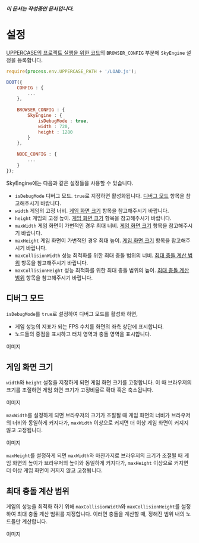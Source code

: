 ***이 문서는 작성중인 문서입니다.***

# 설정
[UPPERCASE의 프로젝트 실행을 위한 코드](https://github.com/Hanul/UPPERCASE/blob/master/DOC/GUIDE/CREATE_PROJECT.md#프로젝트-실행을-위한-코드-작성)의 `BROWSER_CONFIG` 부분에 `SkyEngine` 설정을 등록합니다.

```javascript
require(process.env.UPPERCASE_PATH + '/LOAD.js');

BOOT({
	CONFIG : {
		...
	},
	
	BROWSER_CONFIG : {
		SkyEngine : {
			isDebugMode : true,
			width : 720,
			height : 1280
		}
	},
	
	NODE_CONFIG : {
		...
	}
});
```

SkyEngine에는 다음과 같은 설정들을 사용할 수 있습니다.
- `isDebugMode` 디버그 모드. `true`로 지정하면 활성화됩니다. [디버그 모드](#디버그-모드) 항목을 참고해주시기 바랍니다.
- `width` 게임의 고정 너비. [게임 화면 크기](#게임-화면-크기) 항목을 참고해주시기 바랍니다.
- `height` 게임의 고정 높이. [게임 화면 크기](#게임-화면-크기) 항목을 참고해주시기 바랍니다.
- `maxWidth` 게임 화면이 가변적인 경우 최대 너비. [게임 화면 크기](#게임-화면-크기) 항목을 참고해주시기 바랍니다.
- `maxHeight` 게임 화면이 가변적인 경우 최대 높이. [게임 화면 크기](#게임-화면-크기) 항목을 참고해주시기 바랍니다.
- `maxCollisionWidth` 성능 최적화를 위한 최대 충돌 범위의 너비. [최대 충돌 계산 범위](#최대-충돌-계산-범위) 항목을 참고해주시기 바랍니다.
- `maxCollisionHeight` 성능 최적화를 위한 최대 충돌 범위의 높이. [최대 충돌 계산 범위](#최대-충돌-계산-범위) 항목을 참고해주시기 바랍니다.

## 디버그 모드
`isDebugMode`를 `true`로 설정하여 디버그 모드를 활성화 하면,

- 게임 성능의 지표가 되는 FPS 수치를 화면의 좌측 상단에 표시합니다.
- 노드들의 중점을 표시하고 터치 영역과 충돌 영역을 표시합니다.

이미지

## 게임 화면 크기
`width`와 `height` 설정을 지정하게 되면 게임 화면 크기를 고정합니다. 이 때 브라우저의 크기를 조절하면 게임 화면 크기가 고정비율로 확대 혹은 축소됩니다.

이미지

`maxWidth`를 설정하게 되면 브라우저의 크기가 조절될 때 게임 화면의 너비가 브라우저의 너비와 동일하게 커지다가, `maxWidth` 이상으로 커지면 더 이상 게임 화면이 커지지 않고 고정됩니다.

이미지

`maxHeight`를 설정하게 되면 `maxWidth`와 마찬가지로 브라우저의 크기가 조절될 때 게임 화면의 높이가 브라우저의 높이와 동일하게 커지다가, `maxHeight` 이상으로 커지면 더 이상 게임 화면이 커지지 않고 고정됩니다.

## 최대 충돌 계산 범위
게임의 성능을 최적화 하기 위해 `maxCollisionWidth`와 `maxCollisionHeight`를 설정하여 최대 충돌 계산 범위를 지정합니다. 이러면 충돌을 계산할 때, 정해진 범위 내의 노드들만 계산합니다.

이미지